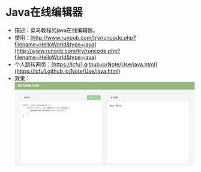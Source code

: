 # Java在线编辑器

- 描述：菜鸟教程的java在线编辑器。
- 使用：[http://www.runoob.com/try/runcode.php?filename=HelloWorld&type=java](http://www.runoob.com/try/runcode.php?filename=HelloWorld&type=java)
- 个人跳转网页：[https://lcfu1.github.io/Note/Use/java.html](https://lcfu1.github.io/Note/Use/java.html)
- 效果：![Java](https://raw.githubusercontent.com/lcfu1/Image/master/Use/Java.PNG)